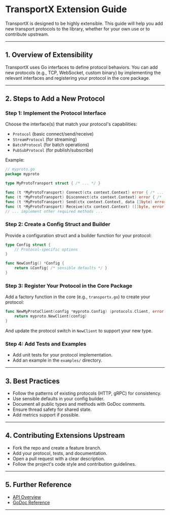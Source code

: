# TransportX Extension Guide

TransportX is designed to be highly extensible. This guide will help you add new transport protocols to the library, whether for your own use or to contribute upstream.

---

## 1. Overview of Extensibility

TransportX uses Go interfaces to define protocol behaviors. You can add new protocols (e.g., TCP, WebSocket, custom binary) by implementing the relevant interfaces and registering your protocol in the core package.

---

## 2. Steps to Add a New Protocol

### Step 1: Implement the Protocol Interface

Choose the interface(s) that match your protocol's capabilities:

- `Protocol` (basic connect/send/receive)
- `StreamProtocol` (for streaming)
- `BatchProtocol` (for batch operations)
- `PubSubProtocol` (for publish/subscribe)

Example:

```go
// myproto.go
package myproto

type MyProtoTransport struct { /* ... */ }

func (t *MyProtoTransport) Connect(ctx context.Context) error { /* ... */ }
func (t *MyProtoTransport) Disconnect(ctx context.Context) error { /* ... */ }
func (t *MyProtoTransport) Send(ctx context.Context, data []byte) error { /* ... */ }
func (t *MyProtoTransport) Receive(ctx context.Context) ([]byte, error) { /* ... */ }
// ... implement other required methods ...
```

### Step 2: Create a Config Struct and Builder

Provide a configuration struct and a builder function for your protocol:

```go
type Config struct {
    // Protocol-specific options
}

func NewConfig() *Config {
    return &Config{ /* sensible defaults */ }
}
```

### Step 3: Register Your Protocol in the Core Package

Add a factory function in the core (e.g., `transportx.go`) to create your protocol:

```go
func NewMyProtoClient(config *myproto.Config) (protocols.Client, error) {
    return myproto.NewClient(config)
}
```

And update the protocol switch in `NewClient` to support your new type.

### Step 4: Add Tests and Examples

- Add unit tests for your protocol implementation.
- Add an example in the `examples/` directory.

---

## 3. Best Practices

- Follow the patterns of existing protocols (HTTP, gRPC) for consistency.
- Use sensible defaults in your config builder.
- Document all public types and methods with GoDoc comments.
- Ensure thread safety for shared state.
- Add metrics support if possible.

---

## 4. Contributing Extensions Upstream

- Fork the repo and create a feature branch.
- Add your protocol, tests, and documentation.
- Open a pull request with a clear description.
- Follow the project's code style and contribution guidelines.

---

## 5. Further Reference

- [API Overview](./API_OVERVIEW.md)
- [GoDoc Reference](https://pkg.go.dev/github.com/gozephyr/transportx)

---
